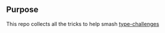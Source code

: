 ## Purpose

This repo collects all the tricks to help smash [type-challenges](https://github.com/type-challenges/type-challenges/)
